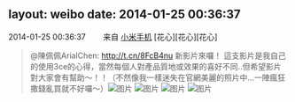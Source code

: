 layout: weibo
date: 2014-01-25 00:36:37
---
2014-01-25 00:36:37  &nbsp;&nbsp;&nbsp;&nbsp;&nbsp;&nbsp; 来自 <a href="http://app.weibo.com/t/feed/22zMnn" rel="nofollow">小米手机</a>
[花心][花心][花心]
>  @陳佩佩ArialChen: http://t.cn/8FcB4nu 新影片來囉！ 這支影片是我自己的使用3ce的心得，當然每個人對產品質地或效果的喜好不同..但希望影片對大家會有幫助～！！（不然像我一樣迷失在官網美麗的照片中...一陣瘋狂撒錢亂買就不好囉～） ​​​
>  ![图片](https://ww2.sinaimg.cn/large/6979510dgw1ecuzsplx8mj21kw23udxk.jpg)
>  ![图片](https://ww1.sinaimg.cn/large/6979510dgw1ecuzsucr5pj21kw1li15m.jpg)
>  ![图片](https://ww1.sinaimg.cn/large/6979510dgw1ecuzsx64dhj21kw12b115.jpg)
>  ![图片](https://ww1.sinaimg.cn/large/6979510dgw1ecuzt22q2lj21kw1nsano.jpg)
